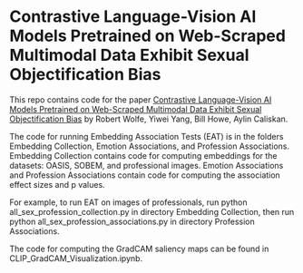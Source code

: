 # Contrastive Language-Vision AI Models Pretrained on Web-Scraped Multimodal Data Exhibit Sexual Objectification Bias

This repo contains code for the paper [Contrastive Language-Vision AI Models Pretrained on Web-Scraped Multimodal Data Exhibit Sexual Objectification Bias](https://arxiv.org/abs/2212.11261) by Robert Wolfe, Yiwei Yang, Bill Howe, Aylin Caliskan.

The code for running Embedding Association Tests (EAT) is in the folders Embedding Collection, Emotion Associations, and Profession Associations. Embedding Collection contains code for computing embeddings for the datasets: OASIS, SOBEM, and professional images. Emotion Associations and Profession Associations contain code for computing the association effect sizes and p values. 

For example, to run EAT on images of professionals, run python all_sex_profession_collection.py in directory Embedding Collection, then run python all_sex_profession_associations.py in directory Profession Associations. 

The code for computing the GradCAM saliency maps can be found in CLIP_GradCAM_Visualization.ipynb. 


